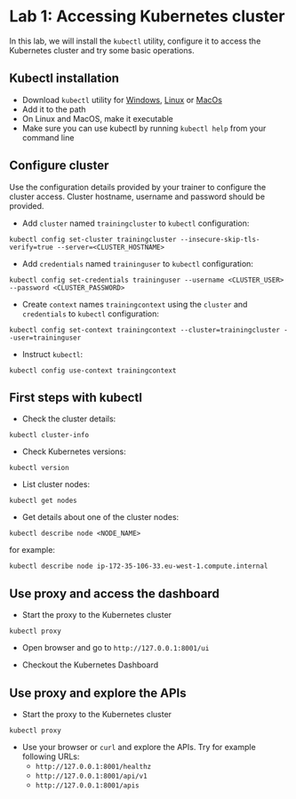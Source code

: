 # Lab 1: Accessing Kubernetes cluster

In this lab, we will install the `kubectl` utility, configure it to access the Kubernetes cluster and try some basic operations.

## Kubectl installation

* Download `kubectl` utility for [Windows](https://storage.googleapis.com/kubernetes-release/release/v1.5.3/bin/windows/amd64/kubectl.exe), [Linux](https://storage.googleapis.com/kubernetes-release/release/v1.5.3/bin/linux/amd64/kubectl) or [MacOs](https://storage.googleapis.com/kubernetes-release/release/v1.5.3/bin/darwin/amd64/kubectl)
* Add it to the path
* On Linux and MacOS, make it executable
* Make sure you can use kubectl by running `kubectl help` from your command line

## Configure cluster

Use the configuration details provided by your trainer to configure the cluster access. Cluster hostname, username and password should be provided.

* Add `cluster` named `trainingcluster` to `kubectl` configuration:
```
kubectl config set-cluster trainingcluster --insecure-skip-tls-verify=true --server=<CLUSTER_HOSTNAME>
```

* Add `credentials` named `traininguser` to `kubectl` configuration:
```
kubectl config set-credentials traininguser --username <CLUSTER_USER> --password <CLUSTER_PASSWORD>
```

* Create `context` names `trainingcontext` using the `cluster` and `credentials` to `kubectl` configuration:
```
kubectl config set-context trainingcontext --cluster=trainingcluster --user=traininguser
```

* Instruct `kubectl`:
```
kubectl config use-context trainingcontext
```

## First steps with kubectl

* Check the cluster details:
```
kubectl cluster-info
```

* Check Kubernetes versions:
```
kubectl version
```

* List cluster nodes:
```
kubectl get nodes
```

* Get details about one of the cluster nodes:
```
kubectl describe node <NODE_NAME>
```
for example:
```
kubectl describe node ip-172-35-106-33.eu-west-1.compute.internal
```

## Use proxy and access the dashboard

* Start the proxy to the Kubernetes cluster
```
kubectl proxy
```

* Open browser and go to `http://127.0.0.1:8001/ui`

* Checkout the Kubernetes Dashboard

## Use proxy and explore the APIs

* Start the proxy to the Kubernetes cluster
```
kubectl proxy
```

* Use your browser or `curl` and explore the APIs. Try for example following URLs:
  * `http://127.0.0.1:8001/healthz`
  * `http://127.0.0.1:8001/api/v1`
  * `http://127.0.0.1:8001/apis`
